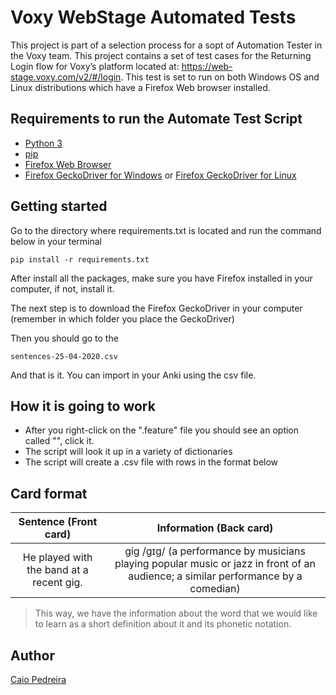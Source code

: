 # Voxy WebStage Automated Tests

This project is part of a selection process for a sopt of Automation Tester in the Voxy team. This project contains a set of test cases for the Returning Login flow for Voxy’s platform located at: https://web-stage.voxy.com/v2/#/login. This test is set to run on both Windows OS and Linux distributions which have a Firefox Web browser installed.

## Requirements to run the Automate Test Script

* [Python 3](https://www.python.org/downloads/)
* [pip](https://pypi.org/project/pip/)
* [Firefox Web Browser](https://www.mozilla.org/pt-BR/firefox/new/)
* [Firefox GeckoDriver for Windows](https://sourceforge.net/projects/geckodriver.mirror/files/v0.30.0/geckodriver-v0.30.0-win64.zip/download) or [Firefox GeckoDriver for Linux](https://sourceforge.net/projects/geckodriver.mirror/files/v0.30.0/geckodriver-v0.30.0-linux64.tar.gz.asc/download)

## Getting started

Go to the directory where requirements.txt is located and run the command below in your terminal

```
pip install -r requirements.txt
```

After install all the packages, make sure you have Firefox installed in your computer, if not, install it.

The next step is to download the Firefox GeckoDriver in your computer (remember in which folder you place the GeckoDriver)

Then you should go to the 




```
sentences-25-04-2020.csv
```

And that is it. You can import in your Anki using the csv file.

## How it is going to work

* After you right-click on the ".feature" file you should see an option called "", click it.
* The script will look it up in a variety of dictionaries
* The script will create a .csv file with rows in the format below

## Card format

|Sentence (Front card) |Information (Back card)|
|:-------------:|:-------------:|
|He played with the band at a recent gig.| gig /ɡɪɡ/ (a performance by musicians playing popular music or jazz in front of an audience; a similar performance by a comedian)|

> This way, we have the information about the word that we would like to learn as a short definition about it and its phonetic notation.


## Author

[Caio Pedreira](https://github.com/caiovvp)
